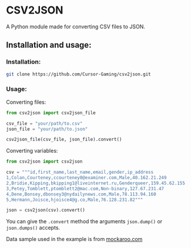 # CSV2JSON

A Python module made for converting CSV files to JSON.

## Installation and usage:

### Installation:

```bash
git clone https://github.com/Cursor-Gaming/csv2json.git
```

### Usage:

Converting files:

```python
from csv2json import csv2json_file

csv_file = "your/path/to.csv"
json_file = "your/path/to.json"

csv2json_file(csv_file, json_file).convert()
```

Converting variables:

```python
from csv2json import csv2json

csv = """id,first_name,last_name,email,gender,ip_address
1,Colan,Courteney,ccourteney0@examiner.com,Male,40.162.21.249
2,Bridie,Kipping,bkipping1@liveinternet.ru,Genderqueer,159.45.62.155
3,Petey,Tomblett,ptomblett2@mac.com,Non-binary,127.67.231.47
4,Dene,Bonsey,dbonsey3@nydailynews.com,Male,78.113.94.160
5,Hermann,Joisce,hjoisce4@g.co,Male,76.128.231.82"""

json = csv2json(csv).convert()
```

You can give the `.convert` method the arguments `json.dump()` or `json.dumps()` accepts.

Data sample used in the example is from [mockaroo.com](https://www.mockaroo.com/)